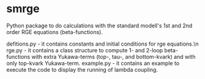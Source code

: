 # smrge
Python package to do calculations with the standard modell's 1st and 2nd order RGE equations (beta-functions).

defitions.py - it contains constants and initial conditions for rge equations.\n
rge.py - it contains a class structure to compute 1- and 2-loop beta-functions with extra Yukawa-terms (top-, tau-, and bottom-kvark) and with only top-kvark Yukawa-term.
example.py - it contains an example to execute the code to display the running of lambda coupling.
